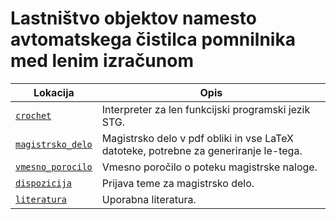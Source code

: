 # Lastništvo objektov namesto avtomatskega čistilca pomnilnika med lenim izračunom

| Lokacija | Opis |
| --- | --- |
| [`crochet`](crochet/) | Interpreter za len funkcijski programski jezik STG. |
| [`magistrsko_delo`](magistrsko_delo/) | Magistrsko delo v pdf obliki in vse LaTeX datoteke, potrebne za generiranje le-tega. |
| [`vmesno_porocilo`](vmesno_porocilo/) | Vmesno poročilo o poteku magistrske naloge. |
| [`dispozicija`](dispozicija/) | Prijava teme za magistrsko delo. |
| [`literatura`](literatura/) | Uporabna literatura. |